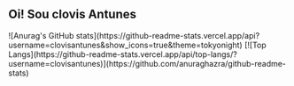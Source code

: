 ## Oi! Sou clovis Antunes
<div>
![Anurag's GitHub stats](https://github-readme-stats.vercel.app/api?username=clovisantunes&show_icons=true&theme=tokyonight)
[![Top Langs](https://github-readme-stats.vercel.app/api/top-langs/?username=clovisantunes)](https://github.com/anuraghazra/github-readme-stats)
<div>
